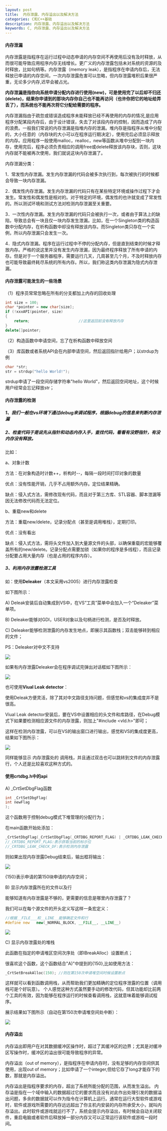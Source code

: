 ```yaml
---
layout: post
title:  内存泄露、内存溢出以及解决方法
categories: C和C++基础
description: 内存泄露、内存溢出以及解决方法
keywords: C, 内存泄露、内存溢出以及解决方法
---
```


#### 内存泄漏

内存泄露是指程序在运行过程中动态申请的内存空间不再使用后没有及时释放，从而很可能导致应用程序内存无线增长。更广义的内存泄露包括未对系统的资源的及时释放，比如句柄等。内存泄露（memory leak），是指程序在申请内存后，无法释放已申请的内存空间，一次内存泄露危害可以忽略，但内存泄露堆积后果很严重，无论多少内存,迟早会被占光。

**内存泄漏是指你向系统申请分配内存进行使用(new)，可是使用完了以后却不归还(delete)，结果你申请到的那块内存你自己也不能再访问（也许你把它的地址给弄丢了），而系统也不能再次将它分配给需要的程序。**

内存泄漏指由于疏忽或错误造成程序未能释放已经不再使用的内存的情况,是应用程序分配某段内存后，由于设计错误，失去了对该段内存的控制，因而造成了内存的浪费。一般我们常说的内存泄漏是指堆内存的泄漏。堆内存是指程序从堆中分配的，大小任意的（内存块的大小可以在程序运行期决定），使用完后必须显示释放的内存。应用程序一般使用malloc，realloc，new等函数从堆中分配到一块内存，使用完后，程序必须负责相应的调用free或delete释放该内存块，否则，这块内存就不能被再次使用，我们就说这块内存泄漏了。

内存泄漏分类：

1．常发性内存泄漏。发生内存泄漏的代码会被多次执行到，每次被执行的时候都会导致一块内存泄漏。

2．偶发性内存泄漏。发生内存泄漏的代码只有在某些特定环境或操作过程下才会发生。常发性和偶发性是相对的。对于特定的环境，偶发性的也许就变成了常发性的。所以测试环境和测试方法对检测内存泄漏至关重要。

3．一次性内存泄漏。发生内存泄漏的代码只会被执行一次，或者由于算法上的缺陷，导致总会有一块且仅一块内存发生泄漏。比如，在一个Singleton类的构造函数中分配内存，在析构函数中却没有释放该内存。而Singleton类只存在一个实例，所以内存泄漏只会发生一次。

4．隐式内存泄漏。程序在运行过程中不停的分配内存，但是直到结束的时候才释放内存。严格的说这里并没有发生内存泄漏，因为最终程序释放了所有申请的内存。但是对于一个服务器程序，需要运行几天，几周甚至几个月，不及时释放内存也可能导致最终耗尽系统的所有内存。所以，我们称这类内存泄漏为隐式内存泄漏。

#### 内存泄露可能发生的一些场景

（1）程序员常常忽略在所有的分支都加上内存的回收处理

```cpp
int size = 100;  
char *pointer = new char[size];  
if (!xxxAPI(pointer, size)  
{  
    return;                      //这里返回前没有释放内存
}  
delete[]pointer;  
```

（2）构造函数中申请空间，忘了在析构函数中释放空间

（3）库函数或者系统API会在内部申请空间，然后返回指针给用户；以strdup为例

```cpp
char *str;  
str = strdup("hello World!");  
```

strdup申请了一段空间存储字符串"hello World"，然后返回空间地址，这个时候用户经常会忘记释放str；

#### 内存泄露的检测

##### 1、我们一般在vs环境下通过debug来调试程序，根据debug的信息来判断内存泄漏

##### 2、检查代码于是说先从指针和动态内存入手，查找代码，看看有没野指针，有没内存没有释放。

比如：

a、对象计数

方法：在对象构造时计数++，析构时--，每隔一段时间打印对象的数量

优点：没有性能开销，几乎不占用额外内存。定位结果精确。

缺点：侵入式方法，需修改现有代码，而且对于第三方库、STL容器、脚本泄漏等因无法修改代码而无法定位。

b、重载new和delete

方法：重载new/delete，记录分配点（甚至是调用堆栈），定期打印。

优点：没有看出

缺点：侵入式方法，需将头文件加入到大量源文件的头部，以确保重载的宏能够覆盖所有的new/delete。记录分配点需要加锁（如果你的程序是多线程），而且记录分配要占用大量内存（也是占用的程序内存）。

##### 3、利用内存泄露检测工具

如：使用**Deleaker**（本文采用vs2005）进行内存泄露检查

如下图所示：

A) Deleak安装后自动集成到VS中，在VS“工具”菜单中会加入一个“Deleaker”菜单项。

B) Deleaker能够对GDI，USER对象以及句柄进行检测，是否及时释放。

C) Deleaker能够检测泄露的内存发生地点，即展示其函数栈；双击能够转到相应的文件；

PS：Deleaker对中文不支持

![](/images/posts/C++/321.png)

如果有内存泄露Deleaker会在程序调试完弹出对话框如下图所示：

![](/images/posts/C++/322.png)

也可使用**Viual Leak detector**：

使用Deleak方便灵活，除了其对中文路径支持问题，但感觉和vs的集成度并不是很高。

Viual Leak detector安装后，要在VS中设置相应的头文件和库路径，在Debug模式下如果要检测相应源文件的内存泄露，则加上"#include <vld.h>"即可；

这样在检测内存泄露，可以在VS的输出窗口进行输出，感觉和VS的集成度更高，结果如下图所示：

![](/images/posts/C++/323.png)

同样能够显示 内存泄露处的 调用栈，并且通过双击也可以跳转到文件的内存泄露行，个人还是比较喜欢这种方式的。


#### 使用crtdbg.h中的api

A) _CrtSetDbgFlag函数

```cpp
int _CrtSetDbgFlag(  
int newFlag  
);  
```

这个函数用于控制debug模式下堆管理的分配行为；

在main函数开始处添加：

```cpp
_CrtSetDbgFlag(_CrtSetDbgFlag(_CRTDBG_REPORT_FLAG) | _CRTDBG_LEAK_CHECK_DF);  
//_CRTDBG_REPORT_FLAG:表示获取当前的标示位  
//_CRTDBG_LEAK_CHECK_DF:表示检测内存泄露  
```

则如果出现内存泄露Debug结束后，输出框将输出：

![](/images/posts/C++/324.png)

{150}表示申请的第150块申请的内存空间；

B) 显示内存泄露所在的文件以及行

能够知道有内存泄露是不够的，更需要的信息是哪里内存泄露了？

我们可以在每个源文件的开头定义写这样一条宏定义：

```cpp
//根据__FILE___和__LINE__能够确定文件和行  
#define new   new(_NORMAL_BLOCK, __FILE__, __LINE__)    
```

![](/images/posts/C++/325.png)

C) 显示内存泄露处的堆栈

此函数在指定的申请堆区空间次序处（即lBreakAlloc）设置断点；

很喜欢这个函数，这个函数结合"A)"中提到的{150},比如使用方法：

```cpp
_CrtSetBreakAlloc(150); //则在第150次申请堆空间时候设置断点  
```

这样就可以看到函数调用栈，从而帮助我们更加精确的定位程序泄露的位置（调用栈可是个好玩意）。
个人感觉这种方式虽然要手动的修改代码，但其功能却比前两个工具的有效，因为能够在程序运行的时候查看调用栈，这就意味着能够调试程序。

展示结果如下图所示（自动在第150次申请堆空间处中断）：

![](/images/posts/C++/326.png)

#### 内存溢出

内存溢出即用户在对其数据缓冲区操作时，超过了其缓冲区的边界；尤其是对缓冲区写操作时，缓冲区的溢出很可能导致程序的异常。

内存溢出（out of memory），是指程序在申请内存时，没有足够的内存空间供其使用，出现out of memory；比如申请了一个integer,但给它存了long才能存下的数，那就是内存溢出。

内存溢出是指程序要求的内存，超出了系统所能分配的范围，从而发生溢出。 内存溢是指在一个域中输入的数据超过它的要求而且没有对此作出处理引发的数据溢出问题，多余的数据就可以作为指令在计算机上运行。通常在运行大型软件或游戏时，软件或游戏所需要的内存远远超出了你主机内安装的内存所承受大小，就叫内存溢出。此时软件或游戏就运行不了，系统会提示内存溢出，有时候会自动关闭软件，重启电脑或者软件后释放掉一部分内存又可以正常运行该软件或游戏一段时间。